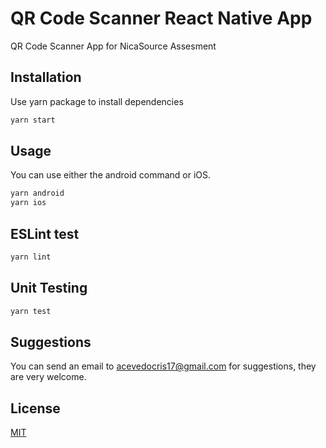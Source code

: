 # QR Code Scanner React Native App

QR Code Scanner App for NicaSource Assesment

## Installation

Use yarn package to install dependencies

```bash
yarn start
```

## Usage

You can use either the android command or iOS.

```bash
yarn android
yarn ios
```

## ESLint test

```bash
yarn lint
```

## Unit Testing

```bash
yarn test
```

## Suggestions
You can send an email to acevedocris17@gmail.com for suggestions, they are very welcome.

## License
[MIT](https://choosealicense.com/licenses/mit/)